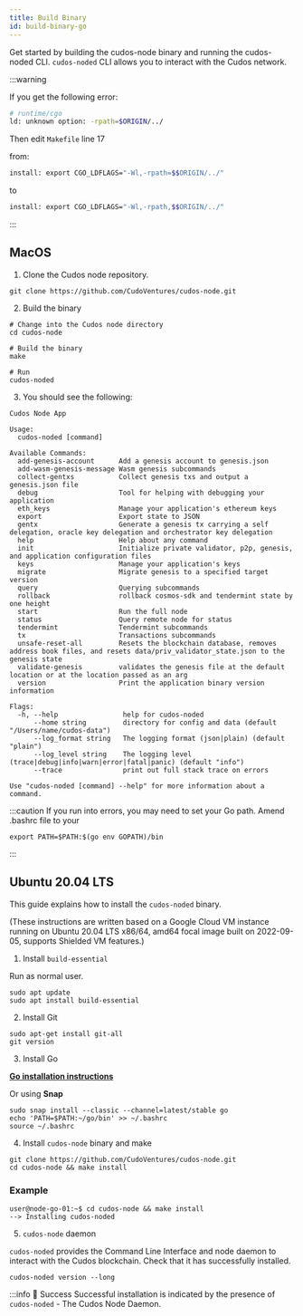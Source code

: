 ```yaml
---
title: Build Binary 
id: build-binary-go
---
```


Get started by building the cudos-node binary and running the cudos-noded CLI.
`cudos-noded` CLI allows you to interact with the Cudos network. 

:::warning 

If you get the following error:

```bash
# runtime/cgo
ld: unknown option: -rpath=$ORIGIN/../
```

Then edit `Makefile` line 17 

from:

```bash
install: export CGO_LDFLAGS="-Wl,-rpath=$$ORIGIN/../"
```

to

```bash
install: export CGO_LDFLAGS="-Wl,-rpath,$$ORIGIN/../"
```

:::

## MacOS

1. Clone the Cudos node repository.

```shell
git clone https://github.com/CudoVentures/cudos-node.git
```

2. Build the binary

```shell
# Change into the Cudos node directory
cd cudos-node

# Build the binary
make

# Run 
cudos-noded
```

3. You should see the following:

```shell
Cudos Node App

Usage:
  cudos-noded [command]

Available Commands:
  add-genesis-account      Add a genesis account to genesis.json
  add-wasm-genesis-message Wasm genesis subcommands
  collect-gentxs           Collect genesis txs and output a genesis.json file
  debug                    Tool for helping with debugging your application
  eth_keys                 Manage your application's ethereum keys
  export                   Export state to JSON
  gentx                    Generate a genesis tx carrying a self delegation, oracle key delegation and orchestrator key delegation
  help                     Help about any command
  init                     Initialize private validator, p2p, genesis, and application configuration files
  keys                     Manage your application's keys
  migrate                  Migrate genesis to a specified target version
  query                    Querying subcommands
  rollback                 rollback cosmos-sdk and tendermint state by one height
  start                    Run the full node
  status                   Query remote node for status
  tendermint               Tendermint subcommands
  tx                       Transactions subcommands
  unsafe-reset-all         Resets the blockchain database, removes address book files, and resets data/priv_validator_state.json to the genesis state
  validate-genesis         validates the genesis file at the default location or at the location passed as an arg
  version                  Print the application binary version information

Flags:
  -h, --help                help for cudos-noded
      --home string         directory for config and data (default "/Users/name/cudos-data")
      --log_format string   The logging format (json|plain) (default "plain")
      --log_level string    The logging level (trace|debug|info|warn|error|fatal|panic) (default "info")
      --trace               print out full stack trace on errors

Use "cudos-noded [command] --help" for more information about a command.
```

:::caution 
If you run into errors, you may need to set your Go path.
Amend .bashrc file to your 
```shell
export PATH=$PATH:$(go env GOPATH)/bin
```
:::

## Ubuntu 20.04 LTS 

This guide explains how to install the `cudos-noded` binary. 

(These instructions are written based on a Google Cloud VM instance running on Ubuntu 20.04 LTS
x86/64, amd64 focal image built on 2022-09-05, supports Shielded VM features.)

1. Install `build-essential`

Run as normal user.

```shell
sudo apt update
sudo apt install build-essential
```

2. Install Git

```shell
sudo apt-get install git-all
git version
```

3. Install Go

[**Go installation instructions**](https://go.dev/dl/)

Or using **Snap** 

```shell
sudo snap install --classic --channel=latest/stable go
echo 'PATH=$PATH:~/go/bin' >> ~/.bashrc
source ~/.bashrc
```

4. Install `cudos-node` binary and make

```shell
git clone https://github.com/CudoVentures/cudos-node.git
cd cudos-node && make install
```

### Example

```shell
user@node-go-01:~$ cd cudos-node && make install
--> Installing cudos-noded
```

5. `cudos-node` daemon

`cudos-noded` provides the Command Line Interface and node daemon to interact with the Cudos blockchain.
Check that it has successfully installed.

```shell
cudos-noded version --long
```

:::info 🎉 Success
Successful installation is indicated by the presence of `cudos-noded` - The Cudos Node Daemon. 






